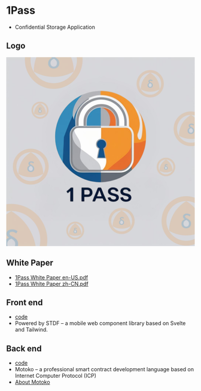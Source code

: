 # 1Pass
- Confidential Storage Application


## Logo
![1pass logo](./archive/Blue_and_White_Security_Logo_20250717_072826_0000.png)



## White Paper
- [1Pass White Paper en-US.pdf](./archive/1Pass%20White%20Paper%20en-US.pdf)
- [1Pass White Paper zh-CN.pdf](./archive/1Pass%20White%20Paper%20zh-CN.pdf)


## Front end
- [code](./frontend)
- Powered by STDF – a mobile web component library based on Svelte and Tailwind.

## Back end
- [code](./backend)
- Motoko – a professional smart contract development language based on Internet Computer Protocol (ICP)
- [About Motoko](https://internetcomputer.org/docs/motoko/home)